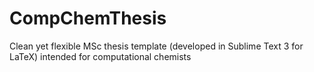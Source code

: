 # CompChemThesis
Clean yet flexible MSc thesis template (developed in Sublime Text 3 for LaTeX) intended for computational chemists
